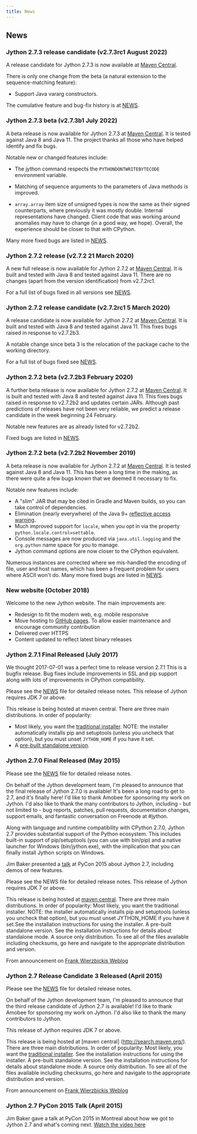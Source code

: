 ```yaml
---
title: News
---
```


## News

### Jython 2.7.3 release candidate (v2.7.3rc1 August 2022)

A release candidate for Jython 2.7.3 is now available at
[Maven Central](https://search.maven.org/search?q=g:org.python).

There is only one change from the beta
(a natural extension to the sequence-matching feature):

- Support Java vararg constructors.

The cumulative feature and bug-fix history is at
[NEWS](https://github.com/jython/jython/blob/v2.7.3rc1/NEWS).


### Jython 2.7.3 beta (v2.7.3b1 July 2022)

A beta release is now available for Jython 2.7.3 at [Maven Central](https://search.maven.org/search?q=g:org.python).
It is tested against Java 8 and Java 11.
The project thanks all those who have helped identify and fix bugs.

Notable new or changed features include:
- The jython command respects the ``PYTHONDONTWRITEBYTECODE`` environment variable.

- Matching of sequence arguments to the parameters of Java methods is
  improved.

- ``array.array`` item size of unsigned types is now the same as their signed counterparts, where 
  previously it was mostly double.
  Internal representations have changed. 
  Client code that was working around anomalies may have to change (in a good way, we hope).
  Overall, the experience should be closer to that with CPython.

Many more fixed bugs are listed in [NEWS](https://github.com/jython/jython/blob/v2.7.3b1/NEWS).


### Jython 2.7.2 release (v2.7.2 21 March 2020)

A new full release is now available for Jython 2.7.2 at
[Maven Central](https://search.maven.org/search?q=g:org.python).
It is built and tested with Java 8 and tested against Java 11.
There are no changes (apart from the version identification) from v2.7.2rc1.

For a full list of bugs fixed in all versions see
[NEWS](https://github.com/jython/jython/blob/v2.7.2/NEWS).


### Jython 2.7.2 release candidate (v2.7.2rc1 5 March 2020)

A release candidate is now available for Jython 2.7.2 at
[Maven Central](https://search.maven.org/search?q=g:org.python).
It is built and tested with Java 8 and tested against Java 11.
This fixes bugs raised in response to v2.7.2b3.

A notable change since beta 3 is the relocation of the package
cache to the working directory.

For a full list of bugs fixed see 
[NEWS](https://github.com/jython/jython/blob/v2.7.2rc1/NEWS).


### Jython 2.7.2 beta (v2.7.2b3 February 2020)

A further beta release is now available for Jython 2.7.2 at
[Maven Central](https://search.maven.org/search?q=g:org.python).
It is built and tested with Java 8 and tested against Java 11.
This fixes bugs raised in response to v2.7.2b2 and updates certain JARs.
Although past predictions of releases have not been very reliable,
we predict a release candidate in the week beginning 24 February.

Notable new features are as already listed for v2.7.2b2.

Fixed bugs are listed in [NEWS](https://github.com/jython/jython/blob/v2.7.2b3/NEWS).


### Jython 2.7.2 beta (v2.7.2b2 November 2019)

A beta release is now available for Jython 2.7.2 at [Maven Central](https://search.maven.org/search?q=g:org.python).
It is tested against Java 8 and Java 11.
This has been a long time in the making, as there were quite a few bugs known that we deemed it necessary to fix.

Notable new features include:
 - A "slim" JAR that may be cited in Gradle and Maven builds, so you can take control of dependencies.
 - Elimination (nearly everywhere) of the Java 9+
   [reflective access warning](https://docs.oracle.com/javase/9/migrate/#GUID-7BB28E4D-99B3-4078-BDC4-FC24180CE82B).
 - Much improved support for `locale`, when you opt in via the property `python.locale.control=settable`.
 - Console messages are now produced via `java.util.logging` and the `org.python` name space for you to manage.
 - Jython command options are now closer to the CPython equivalent.
 
Numerous instances are corrected where we mis-handled the encoding of file, user and host names,
which has been a frequent problem for users where ASCII won't do.
Many more fixed bugs are listed in [NEWS](https://github.com/jython/jython/blob/v2.7.2b2/NEWS).


### New website (October 2018)
Welcome to the new Jython website. The main improvements are:
- Redesign to fit the modern web, e.g. mobile responsive
- Move hosting to [GitHub pages](https://pages.github.com/). To allow easier maintenance and encourage community contribution
- Delivered over HTTPS
- Content updated to reflect latest binary releases


### Jython 2.7.1 Final Released (July 2017)

We thought 2017-07-01 was a perfect time to release version 2.7.1 This is a bugfix release. Bug fixes include improvements in SSL and pip support along with lots of improvements in CPython compatibility.

Please see the [NEWS](https://github.com/jython/jython/blob/master/NEWS) file for detailed release notes. This release of Jython requires JDK 7 or above.

This release is being hosted at maven central. There are three main distributions. In order of popularity:

- Most likely, you want the [traditional installer](http://search.maven.org/remotecontent?filepath=org/python/jython-installer/2.7.1/jython-installer-2.7.1.jar). NOTE: the installer automatically installs pip and setuptools (unless you uncheck that option), but you must unset `JYTHON_HOME` if you have it set.
- A [pre-built standalone version](http://search.maven.org/remotecontent?filepath=org/python/jython-standalone/2.7.1/jython-standalone-2.7.1.jar).


### Jython 2.7.0 Final Released (May 2015)

Please see the [NEWS](https://github.com/jython/jython/blob/master/NEWS) file for detailed release notes.

On behalf of the Jython development team, I'm pleased to announce that the final release of Jython 2.7.0 is available! It's been a long road to get to 2.7, and it's finally here! I'd like to thank Amobee for sponsoring my work on Jython. I'd also like to thank the many contributors to Jython, including - but not limited to - bug reports, patches, pull requests, documentation changes, support emails, and fantastic conversation on Freenode at #jython.

Along with language and runtime compatibility with CPython 2.7.0, Jython 2.7 provides substantial
support of the Python ecosystem. This includes built-in support of pip/setuptools (you can use with bin/pip) and a native launcher for Windows (bin/jython.exe), with the implication that you can finally install Jython scripts on Windows.

Jim Baker presented a [talk](https://www.youtube.com/watch?v=hLm3garVQFo) at PyCon 2015 about Jython 2.7, including demos of new features.

Please see the NEWS file for detailed release notes. This release of Jython requires JDK 7 or above.

This release is being hosted at [maven central](http://search.maven.org/). There are three main distributions. In order of popularity:
Most likely, you want the traditional installer. NOTE: the installer automatically installs pip and setuptools (unless you uncheck that option), but you must unset JYTHON_HOME if you have it set.See the installation instructions for using the installer.
A pre-built standalone version. See the installation instructions for details about standalone mode.
A source only distribution.
To see all of the files available including checksums, go here and navigate to the appropriate distribution and version.

From announcement on [Frank Wierzbickis Weblog](http://fwierzbicki.blogspot.fi/2015/05/jython-270-final-released.html)


### Jython 2.7 Release Candidate 3 Released (April 2015)

Please see the [NEWS](https://github.com/jython/jython/blob/master/NEWS) file for detailed release notes.

On behalf of the Jython development team, I'm pleased to announce that the third release candidate of Jython 2.7 is available! I'd like to thank Amobee for sponsoring my work on Jython. I'd also like to thank the many contributors to Jython.

This release of Jython requires JDK 7 or above.

This release is being hosted at [maven central] (http://search.maven.org/). There are three main distributions. In order of popularity:
Most likely, you want the [traditional installer](http://search.maven.org/remotecontent?filepath=org/python/jython-installer/2.7-rc3/jython-installer-2.7-rc3.jar). See the installation instructions for using the installer.
A pre-built standalone version. See the installation instructions for details about standalone mode.
A source only distribution.
To see all of the files available including checksums, go here and navigate to the appropriate distribution and version.


From announcement on [Frank Wierzbickis Weblog](http://fwierzbicki.blogspot.fi/2015/04/jython-27-release-candidate-3-available.html)


### Jython 2.7 PyCon 2015 Talk (April 2015)

Jim Baker gave a talk at PyCon 2015 in Montreal about how we got to Jython 2.7 and what's coming next. [Watch the video here](https://www.youtube.com/watch?v=hLm3garVQFo&gt)


